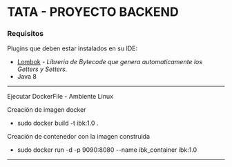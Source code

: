# TATA - PROYECTO BACKEND

### Requisitos

Plugins que deben estar instalados en su IDE:
* [Lombok](http://projectlombok.org/) - *Libreria de Bytecode que genera automaticamente los Getters y Setters*.
* Java 8
---
Ejecutar DockerFile - Ambiente Linux

Creación de imagen docker
* sudo docker build -t ibk:1.0 .

Creación de contenedor con la imagen construida
* sudo docker run -d -p 9090:8080 --name ibk_container ibk:1.0
---
